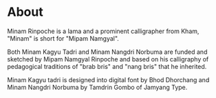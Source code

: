 # About
Minam Rinpoche is a lama and a prominent calligrapher from Kham, "Minam" is short for "Mipam Namgyal". 

Both Minam Kagyu Tadri and Minam Nangdri Norbuma are funded and sketched by Mipam Namgyal Rinpoche and based on his calligraphy of pedagogical traditions of "brab bris" and "nang bris" that he inherited. 

Minam Kagyu tadri is designed into digital font by Bhod Dhorchang and Minam Nangdri Norbuma by Tamdrin Gombo of Jamyang Type.